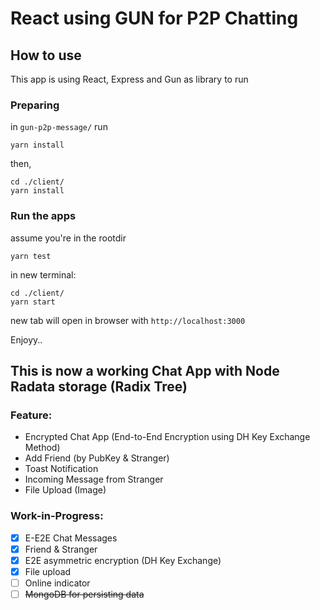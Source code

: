 # React using GUN for P2P Chatting

## How to use
This app is using React, Express and Gun as library to run

### Preparing
in `gun-p2p-message/` run
```
yarn install
```
then, 
```
cd ./client/
yarn install
```

### Run the apps
assume you're in the rootdir
```
yarn test
```
in new terminal:
```
cd ./client/
yarn start
```
new tab will open in browser with `http://localhost:3000`

Enjoyy..

## This is now a working Chat App with Node Radata storage (Radix Tree)

### Feature: 
- Encrypted Chat App (End-to-End Encryption using DH Key Exchange Method)
- Add Friend (by PubKey & Stranger)
- Toast Notification
- Incoming Message from Stranger
- File Upload (Image)

### Work-in-Progress:
- [x] E-E2E Chat Messages
- [x] Friend & Stranger
- [x] E2E asymmetric encryption (DH Key Exchange)
- [x] File upload
- [ ] Online indicator
- [ ] ~~MongoDB for persisting data~~

